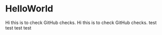 # HelloWorld
Hi this is to check GitHub checks.
Hi this is to check GitHub checks.
test test test test
